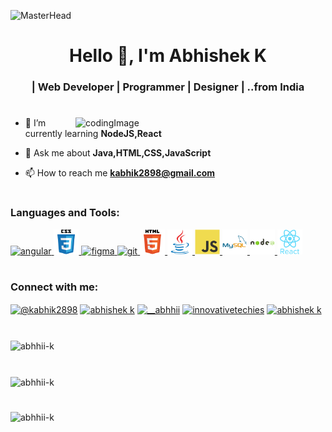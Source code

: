![MasterHead](https://1.bp.blogspot.com/-7A4WynwLsMw/XbBpCXG8fHI/AAAAAAAAMt4/uOa1bpLskYgrwGbllhSu2SDj_Mig8SXJQCLcBGAsYHQ/s1600/2000_600px.gif)
<h1 align="center">Hello 👋, I'm <span color="#ffae00" font-height="50">Abhishek K</span></h1>
<h3 align="center">| Web Developer | Programmer | Designer |   ..from India</h3>
<h1></h1>
<h3></h3>
<img align="right" width="400" src="https://i.pinimg.com/originals/84/88/9a/84889ad9e996c2c74ffdf33e73378c66.gif" alt="codingImage">
<h3></h3>


- 🌱 I’m currently learning **NodeJS,React**

- 💬 Ask me about **Java,HTML,CSS,JavaScript**

- 📫 How to reach me **kabhik2898@gmail.com**

<h1></h1>


<h3 align="left">Languages and Tools:</h3>
<p align="left"> <a href="https://angular.io" target="_blank" rel="noreferrer"> <img src="https://angular.io/assets/images/logos/angular/angular.svg" alt="angular" width="40" height="40"/> </a> <a href="https://www.w3schools.com/css/" target="_blank" rel="noreferrer"> <img src="https://raw.githubusercontent.com/devicons/devicon/master/icons/css3/css3-original-wordmark.svg" alt="css3" width="40" height="40"/> </a> <a href="https://www.figma.com/" target="_blank" rel="noreferrer"> <img src="https://www.vectorlogo.zone/logos/figma/figma-icon.svg" alt="figma" width="40" height="40"/> </a> <a href="https://git-scm.com/" target="_blank" rel="noreferrer"> <img src="https://www.vectorlogo.zone/logos/git-scm/git-scm-icon.svg" alt="git" width="40" height="40"/> </a> <a href="https://www.w3.org/html/" target="_blank" rel="noreferrer"> <img src="https://raw.githubusercontent.com/devicons/devicon/master/icons/html5/html5-original-wordmark.svg" alt="html5" width="40" height="40"/> </a> <a href="https://www.java.com" target="_blank" rel="noreferrer"> <img src="https://raw.githubusercontent.com/devicons/devicon/master/icons/java/java-original.svg" alt="java" width="40" height="40"/> </a> <a href="https://developer.mozilla.org/en-US/docs/Web/JavaScript" target="_blank" rel="noreferrer"> <img src="https://raw.githubusercontent.com/devicons/devicon/master/icons/javascript/javascript-original.svg" alt="javascript" width="40" height="40"/> </a> <a href="https://www.mysql.com/" target="_blank" rel="noreferrer"> <img src="https://raw.githubusercontent.com/devicons/devicon/master/icons/mysql/mysql-original-wordmark.svg" alt="mysql" width="40" height="40"/> </a> <a href="https://nodejs.org" target="_blank" rel="noreferrer"> <img src="https://raw.githubusercontent.com/devicons/devicon/master/icons/nodejs/nodejs-original-wordmark.svg" alt="nodejs" width="40" height="40"/> </a> <a href="https://reactjs.org/" target="_blank" rel="noreferrer"> <img src="https://raw.githubusercontent.com/devicons/devicon/master/icons/react/react-original-wordmark.svg" alt="react" width="40" height="40"/> </a> </p>

<h1></h1> 

<h3 align="left">Connect with me:</h3>
<p align="left">
<a href="https://codepen.io/kabhik2898" target="blank"><img align="center" src="https://raw.githubusercontent.com/rahuldkjain/github-profile-readme-generator/master/src/images/icons/Social/codepen.svg" alt="@kabhik2898" height="30" width="40" /></a>
<a href="https://www.linkedin.com/in/kabhik2898/" target="blank"><img align="center" src="https://raw.githubusercontent.com/rahuldkjain/github-profile-readme-generator/master/src/images/icons/Social/linked-in-alt.svg" alt="abhishek k" height="30" width="40" /></a>
<a href="https://instagram.com/__abhhii" target="blank"><img align="center" src="https://raw.githubusercontent.com/rahuldkjain/github-profile-readme-generator/master/src/images/icons/Social/instagram.svg" alt="__abhhii" height="30" width="40" /></a>
<a href="https://www.youtube.com/channel/UCDgkdXP7Xc7kjFT2y8GrP6w" target="blank"><img align="center" src="https://raw.githubusercontent.com/rahuldkjain/github-profile-readme-generator/master/src/images/icons/Social/youtube.svg" alt="innovativetechies" height="30" width="40" /></a>
<a href="https://www.hackerrank.com/kabhik2898" target="blank"><img align="center" src="https://raw.githubusercontent.com/rahuldkjain/github-profile-readme-generator/master/src/images/icons/Social/hackerrank.svg" alt="abhishek k" height="30" width="40" /></a>
</p>

<h1></h1> 

<p><img align="center" src="https://github-readme-stats.vercel.app/api/top-langs?username=abhhii-k&show_icons=true&locale=en&layout=compact" alt="abhhii-k" /></p>


<h1></h1> 
<p><img align="center" src="https://github-readme-streak-stats.herokuapp.com/?user=abhhii-k&" alt="abhhii-k" /></p>


<h1></h1> 
<p>&nbsp;<img align="left" src="https://github-readme-stats.vercel.app/api?username=abhhii-k&show_icons=true&locale=en" alt="abhhii-k" /></p>


